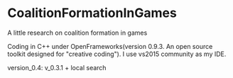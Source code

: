 # CoalitionFormationInGames
A little research on coalition formation in games

Coding in C++ under OpenFrameworks(version 0.9.3. An open source toolkit designed for "creative coding"). I use vs2015 community as my IDE. 

version_0.4: v_0.3.1 + local search